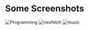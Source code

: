 # Some Screenshots

![Programming](https://framagit.org/SirCipherz/dotfiles/-/raw/master/screenshots/01.png)
![neofetch](https://framagit.org/SirCipherz/dotfiles/-/raw/master/screenshots/02.png)
![music](https://framagit.org/SirCipherz/dotfiles/-/raw/master/screenshots/03.png)
